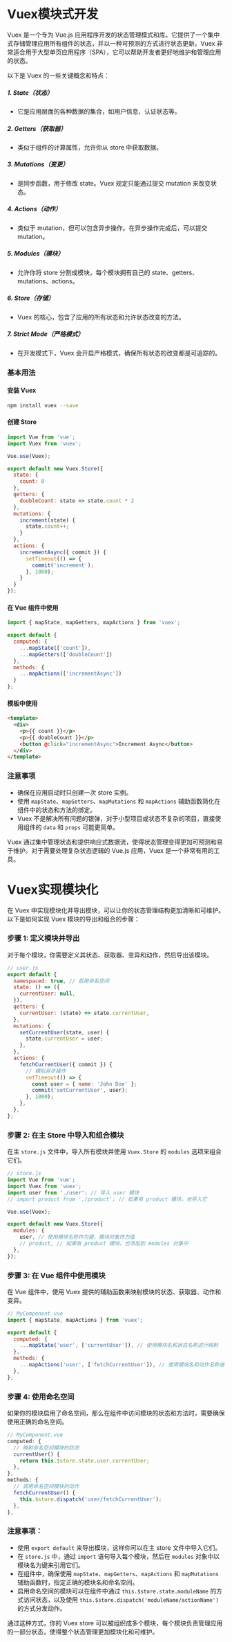 # Vuex模块式开发
Vuex 是一个专为 Vue.js 应用程序开发的状态管理模式和库。它提供了一个集中式存储管理应用所有组件的状态，并以一种可预测的方式进行状态更新。Vuex 非常适合用于大型单页应用程序（SPA），它可以帮助开发者更好地维护和管理应用的状态。

以下是 Vuex 的一些关键概念和特点：

##### 1. State（状态）
- 它是应用层面的各种数据的集合，如用户信息、认证状态等。

##### 2. Getters（获取器）
- 类似于组件的计算属性，允许你从 store 中获取数据。

##### 3. Mutations（变更）
- 是同步函数，用于修改 state。Vuex 规定只能通过提交 mutation 来改变状态。

##### 4. Actions（动作）
- 类似于 mutation，但可以包含异步操作。在异步操作完成后，可以提交 mutation。

##### 5. Modules（模块）
- 允许你将 store 分割成模块，每个模块拥有自己的 state、getters、mutations、actions。

##### 6. Store（存储）
- Vuex 的核心，包含了应用的所有状态和允许状态改变的方法。

##### 7. Strict Mode（严格模式）
- 在开发模式下，Vuex 会开启严格模式，确保所有状态的改变都是可追踪的。

### 基本用法

#### 安装 Vuex

```bash
npm install vuex --save
```

#### 创建 Store

```javascript
import Vue from 'vue';
import Vuex from 'vuex';

Vue.use(Vuex);

export default new Vuex.Store({
  state: {
    count: 0
  },
  getters: {
    doubleCount: state => state.count * 2
  },
  mutations: {
    increment(state) {
      state.count++;
    }
  },
  actions: {
    incrementAsync({ commit }) {
      setTimeout(() => {
        commit('increment');
      }, 1000);
    }
  }
});
```

#### 在 Vue 组件中使用

```javascript
import { mapState, mapGetters, mapActions } from 'vuex';

export default {
  computed: {
    ...mapState(['count']),
    ...mapGetters(['doubleCount'])
  },
  methods: {
    ...mapActions(['incrementAsync'])
  }
};
```

#### 模板中使用

```html
<template>
  <div>
    <p>{{ count }}</p>
    <p>{{ doubleCount }}</p>
    <button @click="incrementAsync">Increment Async</button>
  </div>
</template>
```

### 注意事项

- 确保在应用启动时只创建一次 store 实例。
- 使用 `mapState`、`mapGetters`、`mapMutations` 和 `mapActions` 辅助函数简化在组件中的状态和方法的绑定。
- Vuex 不是解决所有问题的银弹，对于小型项目或状态不复杂的项目，直接使用组件的 `data` 和 `props` 可能更简单。

Vuex 通过集中管理状态和提供响应式数据流，使得状态管理变得更加可预测和易于维护。对于需要处理复杂状态逻辑的 Vue.js 应用，Vuex 是一个非常有用的工具。

# Vuex实现模块化
在 Vuex 中实现模块化并导出模块，可以让你的状态管理结构更加清晰和可维护。以下是如何实现 Vuex 模块的导出和组合的步骤：

### 步骤 1: 定义模块并导出

对于每个模块，你需要定义其状态、获取器、变异和动作，然后导出该模块。

```javascript
// user.js
export default {
  namespaced: true, // 启用命名空间
  state: () => ({
    currentUser: null,
  }),
  getters: {
    currentUser: (state) => state.currentUser,
  },
  mutations: {
    setCurrentUser(state, user) {
      state.currentUser = user;
    },
  },
  actions: {
    fetchCurrentUser({ commit }) {
      // 模拟异步操作
      setTimeout(() => {
        const user = { name: 'John Doe' };
        commit('setCurrentUser', user);
      }, 1000);
    },
  },
};
```

### 步骤 2: 在主 Store 中导入和组合模块

在主 `store.js` 文件中，导入所有模块并使用 `Vuex.Store` 的 `modules` 选项来组合它们。

```javascript
// store.js
import Vue from 'vue';
import Vuex from 'vuex';
import user from './user'; // 导入 user 模块
// import product from './product'; // 如果有 product 模块，也导入它

Vue.use(Vuex);

export default new Vuex.Store({
  modules: {
    user, // 使用模块名称作为键，模块对象作为值
    // product, // 如果有 product 模块，也添加到 modules 对象中
  },
});
```

### 步骤 3: 在 Vue 组件中使用模块

在 Vue 组件中，使用 Vuex 提供的辅助函数来映射模块的状态、获取器、动作和变异。

```javascript
// MyComponent.vue
import { mapState, mapActions } from 'vuex';

export default {
  computed: {
    ...mapState('user', ['currentUser']), // 使用模块名和状态名称进行映射
  },
  methods: {
    ...mapActions('user', ['fetchCurrentUser']), // 使用模块名和动作名称进行映射
  },
};
```

### 步骤 4: 使用命名空间

如果你的模块启用了命名空间，那么在组件中访问模块的状态和方法时，需要确保使用正确的命名空间。

```javascript
// MyComponent.vue
computed: {
  // 映射命名空间模块的状态
  currentUser() {
    return this.$store.state.user.currentUser;
  },
},
methods: {
  // 调用命名空间模块的动作
  fetchCurrentUser() {
    this.$store.dispatch('user/fetchCurrentUser');
  },
},
```

### 注意事项：

- 使用 `export default` 来导出模块，这样你可以在主 store 文件中导入它们。
- 在 `store.js` 中，通过 `import` 语句导入每个模块，然后在 `modules` 对象中以模块名为键来引用它们。
- 在组件中，确保使用 `mapState`、`mapGetters`、`mapActions` 和 `mapMutations` 辅助函数时，指定正确的模块名和命名空间。
- 启用命名空间的模块可以在组件中通过 `this.$store.state.moduleName` 的方式访问状态，以及使用 `this.$store.dispatch('moduleName/actionName')` 的方式分发动作。

通过这种方式，你的 Vuex store 可以被组织成多个模块，每个模块负责管理应用的一部分状态，使得整个状态管理更加模块化和可维护。